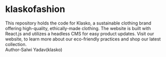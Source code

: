 # klaskofashion
This repository holds the code for Klasko, a sustainable clothing brand offering high-quality, ethically-made clothing. The website is built with React.js and utilizes a headless CMS for easy product updates. Visit our website, to learn more about our eco-friendly practices and shop our latest collection.
<br>
Author-Salwi Yadav(klasko)
